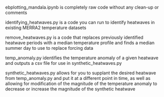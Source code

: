 ebplotting_mandala.ipynb is completely raw code without any clean-up or comments

identifying_heatwaves.py is a code you can run to identify heatwaves in existing MERRA2 temperature datasets

remove_heatwaves.py is a code that replaces previously identified heatwave periods with a median temperature profile and finds a median summer day to use to replace forcing data

temp_anomaly.py identifies the temperature anomaly of a given heatwave and outputs a csv file for use in synthetic_heatwaves.py

synthetic_heatwaves.py allows for you to supplant the desired heatwave from temp_anomaly.py and put it at a different point in time, as well as allowing for modification of the magnitude of the temperature anomaly to decrease or increase the magnitude of the synthetic heatwave
